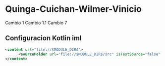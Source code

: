 # Quinga-Cuichan-Wilmer-Vinicio
Cambio 1
Cambio 1.1
Cambio 7

## Configuracion Kotlin iml
```xml
<content url="file://$MODULE_DIR$">
      <sourceFolder url="file://$MODULE_DIR$/src" isTestSource="false" />
</content>

```
